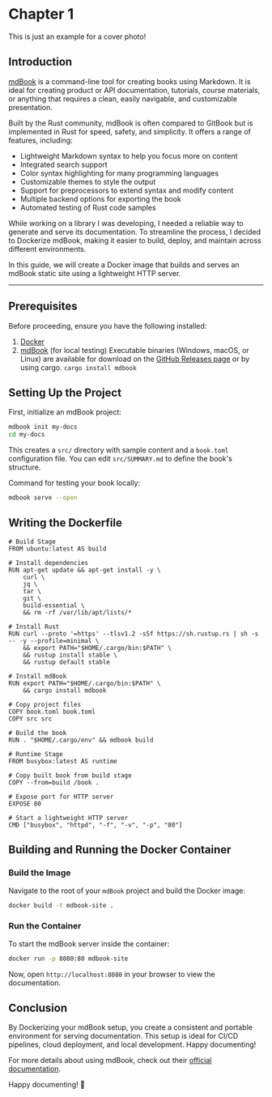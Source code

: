 # Chapter 1

This is just an example for a cover photo!

## Introduction

[mdBook](https://rust-lang.github.io/mdBook/#introduction) is a command-line tool for creating books using Markdown. It is ideal for creating product or API documentation, tutorials, course materials, or anything that requires a clean, easily navigable, and customizable presentation.

Built by the Rust community, mdBook is often compared to GitBook but is implemented in Rust for speed, safety, and simplicity. It offers a range of features, including:
- Lightweight Markdown syntax to help you focus more on content
- Integrated search support
- Color syntax highlighting for many programming languages
- Customizable themes to style the output
- Support for preprocessors to extend syntax and modify content
- Multiple backend options for exporting the book
- Automated testing of Rust code samples

While working on a library I was developing, I needed a reliable way to generate and serve its documentation. To streamline the process, I decided to Dockerize mdBook, making it easier to build, deploy, and maintain across different environments.

In this guide, we will create a Docker image that builds and serves an mdBook static site using a lightweight HTTP server.

---
## Prerequisites
Before proceeding, ensure you have the following installed:
1. [Docker](https://docs.docker.com/get-docker/)
2. [mdBook](https://rust-lang.github.io/mdBook/guide/installation.html) (for local testing)
	Executable binaries (Windows, macOS, or Linux) are available for download on the [GitHub Releases page](https://github.com/rust-lang/mdBook/releases) or by using cargo.
	`cargo install mdbook`

## Setting Up the Project

First, initialize an mdBook project:
```bash
mdbook init my-docs
cd my-docs
```
This creates a `src/` directory with sample content and a `book.toml` configuration file. You can edit `src/SUMMARY.md` to define the book's structure.

Command for testing your book locally:
```sh
mdbook serve --open
```

## Writing the Dockerfile

```docker
# Build Stage
FROM ubuntu:latest AS build

# Install dependencies
RUN apt-get update && apt-get install -y \
    curl \
    jq \
    tar \
    git \
    build-essential \
    && rm -rf /var/lib/apt/lists/*

# Install Rust
RUN curl --proto '=https' --tlsv1.2 -sSf https://sh.rustup.rs | sh -s -- -y --profile=minimal \
    && export PATH="$HOME/.cargo/bin:$PATH" \
    && rustup install stable \
    && rustup default stable

# Install mdBook
RUN export PATH="$HOME/.cargo/bin:$PATH" \
    && cargo install mdbook

# Copy project files
COPY book.toml book.toml
COPY src src

# Build the book
RUN . "$HOME/.cargo/env" && mdbook build

# Runtime Stage
FROM busybox:latest AS runtime

# Copy built book from build stage
COPY --from=build /book .

# Expose port for HTTP server
EXPOSE 80

# Start a lightweight HTTP server
CMD ["busybox", "httpd", "-f", "-v", "-p", "80"]
```

## Building and Running the Docker Container

### Build the Image

Navigate to the root of your `mdBook` project and build the Docker image:

```sh
docker build -t mdbook-site .
```

### Run the Container

To start the mdBook server inside the container:

```sh
docker run -p 8080:80 mdbook-site
```

Now, open `http://localhost:8080` in your browser to view the documentation.
## Conclusion

By Dockerizing your mdBook setup, you create a consistent and portable environment for serving documentation. This setup is ideal for CI/CD pipelines, cloud deployment, and local development. Happy documenting!

For more details about using mdBook, check out their [official documentation](https://rust-lang.github.io/mdBook).

Happy documenting! 🚀

